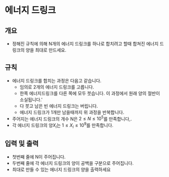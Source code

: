 에너지 드링크
===
## 개요
+ 정해진 규칙에 의해 N개의 에너지 드링크를 하나로 합치려고 할때 합쳐진 에너지 드링크의 양을 최대로 만드세요.
## 규칙
+ 에너지 드링크를 합치는 과정은 다음고 같습니다.
    - 임의로 2개의 에너지 드링크를 고릅니다.
    - 한쪽 에너지드링크를 다른 쪽에 모두 붓습니다. 이 과정에서 원래 양의 절반이 소실됩니다.'
    - 다 붓고 남은 빈 에너지 드링크는 버립니다.
    - 에너지 드링크가 1개만 남을때까지 위 과정을 반복합니다.
+ 주어지는 에너지 드링크의 개수 N은 $2 \le N \le 10^5$를 만족합니다,.
+ 각 에너지 드링크의 양$X_i$는 $1 \le X_i \le 10^9$를 만족합니다.
## 입력 및 출력
+ 첫번째 줄에 N이 주어집니다.
+ 두번째 줄에 각 에너지 드링크의 양이 공백을 구분으로 주어집니다.
+ 최대로 만들 수 있는 에너지 드링크의 양을 출력하세요
